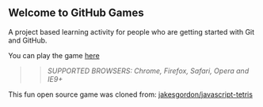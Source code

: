 ## Welcome to GitHub Games

A project based learning activity for people who are getting started with Git and GitHub.

You can play the game [here](https://deadmantfa.github.io/github-games/)

>> _*SUPPORTED BROWSERS*: Chrome, Firefox, Safari, Opera and IE9+_

This fun open source game was cloned from: [jakesgordon/javascript-tetris](https://github.com/jakesgordon/javascript-tetris)
